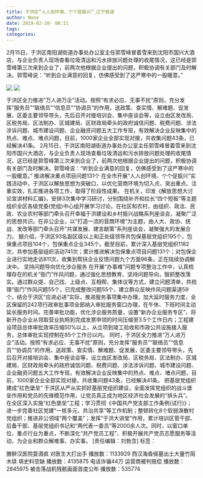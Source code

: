 ```yaml
---
title: 于洪区“人人创环境、个个促振兴”_辽宁频道
author: None
date: 2019-02-20- 08:11
tags: 
categories: 
---
```

2月15日，于洪区南阳湖街道办事处办公室主任郭雪峰冒着雪来到沈阳市国兴大酒店，与企业负责人现场查看垃圾清运和污水排放问题处理的收尾情况，这已经是郭雪峰第三次来到企业了，前两次他根据企业提出的问题，积极协调有关部门及时解决。郭雪峰说：“听到企业满意的回复，仿佛感受到了这严寒中的一股暖意。”
<!-- more -->
                
<img align="center" border="0" src="http://p0.ifengimg.com/fck/2019_08/4dc80a7675058a9_w400_h266.jpg" />
                
<img align="center" border="0" src="http://p2.ifengimg.com/a/2016/0810/204c433878d5cf9size1_w16_h16.png" />
            
于洪区全力推进“万人进万企”活动。按照“有求必应、无事不扰”原则，充分发挥“服务员”“联络员”“信息员”“协调员”的作用，送政策、查实情、解难题、促发展，区委主要领导带头，先后召开对接培训会、集中座谈会等，设立由区发改局、区税务局、区法制办、区城建局、区财政局牵头的政府诚信问题、税费问题、涉法涉诉问题、城市建设问题、企业融资问题五大工作专班，有效解决企业反映集中的热点、难点、堵点问题，目前，1000家企业全部实现对接，共收集问题43条，已经解决41条。
2月15日，于洪区南阳湖街道办事处办公室主任郭雪峰冒着雪来到沈阳市国兴大酒店，与企业负责人现场查看垃圾清运和污水排放问题处理的收尾情况，这已经是郭雪峰第三次来到企业了，前两次他根据企业提出的问题，积极协调有关部门及时解决。郭雪峰说：“听到企业满意的回复，仿佛感受到了这严寒中的一股暖意。”
推进解决重点项目问题131个
在全市开展“人人创环境、个个促振兴”实践活动中，于洪区以解放思想为突破口，以优化营商环境为切入点，突出重点、注重实效，扎实推进各项工作，取得了阶段性成果。
在机关，印发《解放思想大讨论宣讲材料汇编》，安排3次集中学习研讨，分别围绕补齐和拉长“四个短板”等主题组织全区各级党委(党组)中心组开展学习讨论。在社区和农村，由组织、政法、民政、农业农村等部门牵头召开幸福于洪建设和乡村振兴战略系列座谈会，凝聚广泛的思想共识。在非公企业，以“打造一流的营商环境”为主题，由人大、政协、统战、发改等部门牵头召开“共谋发展、建言献策”系列座谈会，凝聚强大的发展合力。
据介绍，于洪区93名副区级以上和正处级领导共包保基层党组织195个，包保重点项目104个，包保重点企业345个。截至目前，累计深入基层党组织1182次，共参加基层组织活动741次；累计推进解决包保重点项目问题131个；对包保企业进行实地走访811次，收集到帮扶企业反馈问题九个方面96条，正在陆续协调解决中。
坚持问题导向优化涉企服务
在开展“办事难”问题专项整治工作中，认真梳理存在的机关“衙门”作风问题，通过强化思想教育、坚持问题导向，狠抓整改落实。通过群众提、自己找、上级点、互相帮、集体议等方式，建立问题清单，共梳理“衙门”作风问题55个，已完成整改问题55个，建立群众反映作风问题渠道59个。结合于洪区“应进必进”实际，推进服务事项集中办理，加大延时服务力度，全区保留的242项行政审批事项全部纳入审批服务窗口办理，在午休、下班时间主动延长服务时间。完善审批功能，优化涉企服务质量，设置“新办企业服务专区”，将新开办企业从领取营业执照到完成发票申领的时间压缩至3.5个工作日内；工程建设项目总体审批效率压缩50%以上，从立项到竣工验收和市政公共设施接入服务，总体审批实现控制在85个工作日以内。
同时，于洪区全力推进“万人进万企”活动。按照“有求必应、无事不扰”原则，充分发挥“服务员”“联络员”“信息员”“协调员”的作用，送政策、查实情、解难题、促发展，区委主要领导带头，先后召开对接培训会、集中座谈会等，设立由区发改局、区税务局、区法制办、区城建局、区财政局牵头的政府诚信问题、税费问题、涉法涉诉问题、城市建设问题、企业融资问题五大工作专班，有效解决企业反映集中的热点、难点、堵点问题，目前，1000家企业全部实现对接，共收集问题43条，已经解决41条。
把基层党组织建成“红色堡垒”
于洪区从严从实抓好基层党组织建设，全面发挥党组织的战斗堡垒作用和党员的先锋模范作用，让党员真正成为地区经济社会发展的“排头兵”。
在全区深入实施“红色堡垒”工程；学习贯彻《中国共产党支部工作条例(试行)》；进一步完善社区党建“一核多元、共治共享”等工作机制；整顿转化8个软弱涣散村党组织；推进非公领域“两个覆盖”；发挥“于洪大讲堂”作用，累计培训区管干部、后备干部、基层党组织书记和“两代表一委员”等2000余人次。同时，以窗口单位、重点行业为重点，不断深化“共产党员工程”、积极开展共产党员志愿服务等活动，为企业和群众解难事、办实事。
[责任编辑：刘勃含]
标签：
 
             
滕醉汉医院耍酒疯 对医生大打出手
播放数：1133929
西汉海昏侯墓出土大量竹简木牍 填史料空缺
播放数：4135875
电话诈骗44万 运营商被判赔偿
播放数：2845975
被击落战机残骸画面首度公布
播放数：535774
